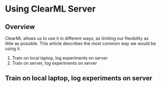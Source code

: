 # Using ClearML Server

## Overview
ClearML allows us to use it in different ways, as limiting our flexibility as little as possible. This article describes the most common way we would be using it.
1. Train on local laptop, log experiments on server
2. Train on server, log experiments on server


## Train on local laptop, log experiments on server
